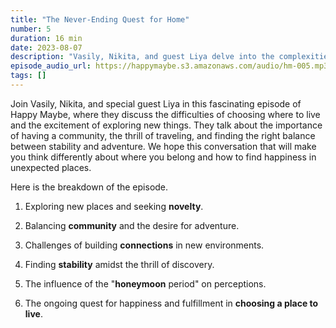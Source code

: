 ```yaml
---
title: "The Never-Ending Quest for Home"
number: 5
duration: 16 min
date: 2023-08-07
description: "Vasily, Nikita, and guest Liya delve into the complexities of choosing a place to call home, exploring the desire for novelty, building connections, and finding balance in their pursuit of happiness in this captivating episode of Happy Maybe."
episode_audio_url: https://happymaybe.s3.amazonaws.com/audio/hm-005.mp3
tags: []
---
```


<p>Join Vasily, Nikita, and special guest Liya in this fascinating episode of Happy Maybe, where they discuss the difficulties of choosing where to live and the excitement of exploring new things. They talk about the importance of having a community, the thrill of traveling, and finding the right balance between stability and adventure. We hope this conversation that will make you think differently about where you belong and how to find happiness in unexpected places.</p><p>Here is the breakdown of the episode.</p><ol><li><p>Exploring new places and seeking <strong>novelty</strong>.</p></li><li><p>Balancing <strong>community</strong> and the desire for adventure.</p></li><li><p>Challenges of building <strong>connections</strong> in new environments.</p></li><li><p>Finding <strong>stability</strong> amidst the thrill of discovery.</p></li><li><p>The influence of the "<strong>honeymoon</strong> period" on perceptions.</p></li><li><p>The ongoing quest for happiness and fulfillment in <strong>choosing a place to live</strong>.</p></li></ol>
